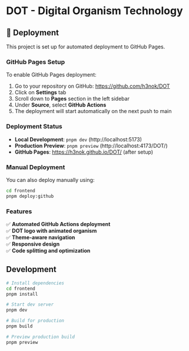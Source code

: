 # DOT - Digital Organism Technology

## 🚀 Deployment

This project is set up for automated deployment to GitHub Pages.

### GitHub Pages Setup

To enable GitHub Pages deployment:

1. Go to your repository on GitHub: https://github.com/h3nok/DOT
2. Click on **Settings** tab
3. Scroll down to **Pages** section in the left sidebar
4. Under **Source**, select **GitHub Actions**
5. The deployment will start automatically on the next push to main

### Deployment Status

- **Local Development**: `pnpm dev` (http://localhost:5173)
- **Production Preview**: `pnpm preview` (http://localhost:4173/DOT/)
- **GitHub Pages**: https://h3nok.github.io/DOT/ (after setup)

### Manual Deployment

You can also deploy manually using:

```bash
cd frontend
pnpm deploy:github
```

### Features

✅ **Automated GitHub Actions deployment**  
✅ **DOT logo with animated organism**  
✅ **Theme-aware navigation**  
✅ **Responsive design**  
✅ **Code splitting and optimization**  

## Development

```bash
# Install dependencies
cd frontend
pnpm install

# Start dev server
pnpm dev

# Build for production
pnpm build

# Preview production build
pnpm preview
```
